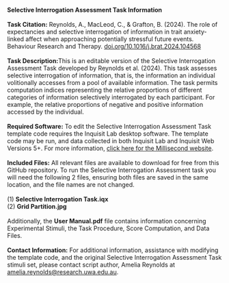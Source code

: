 <b>Selective Interrogation Assessment Task Information</b>
<br><br>
<b>Task Citation:</b>
Reynolds, A., MacLeod, C., & Grafton, B. (2024). The role of expectancies and selective interrogation of information in trait anxiety-linked affect when approaching potentially stressful future events. Behaviour Research and Therapy. <a href="https://doi.org/10.1016/j.brat.2024.104568">doi.org/10.1016/j.brat.2024.104568</a>
<br><br>
<b>Task Description:</b>This is an editable version of the Selective Interrogation Assessment Task developed by Reynolds et al. (2024). This task assesses selective interrogation of information, that is, 
the information an individual volitionally accesses from a pool of available information. The task permits computation indices representing the relative proportions of different categories 
of information selectively interrogated by each participant. For example, the relative proportions of negative and positive information accessed by the individual.
<br><br>
<b>Required Software:</b>
To edit the Selective Interrogation Assessment Task template code requires the Inquisit Lab desktop software. The template code may be run, and data collected in both Inquisit Lab and Inquisit Web Versions 5+. 
For more information, <a href="https://www.millisecond.com/">click here for the Millisecond website</a>.
<br><br>
<b>Included Files:</b>
All relevant files are available to download for free from this GitHub repository. To run the Selective Interrogation Assessment task you will need the following 2 files, ensuring both files are saved in the same location, and the file names are not changed.
<br><br>
(1) <b>Selective Interrogation Task.iqx</b>
<br>
(2) <b>Grid Partition.jpg</b>
<br><br>
Additionally, the <b>User Manual.pdf</b> file contains information concerning Experimental Stimuli, the Task Procedure, Score Computation, and Data Files.
<br><br>
<b>Contact Information:</b> For additional information, assistance with modifying the template code, and the original Selective Interrogation Assessment Task stimuli set, please contact script author, Amelia Reynolds at <a href="mailto:amelia.reynolds@research.uwa.edu.au">amelia.reynolds@research.uwa.edu.au</a>.
